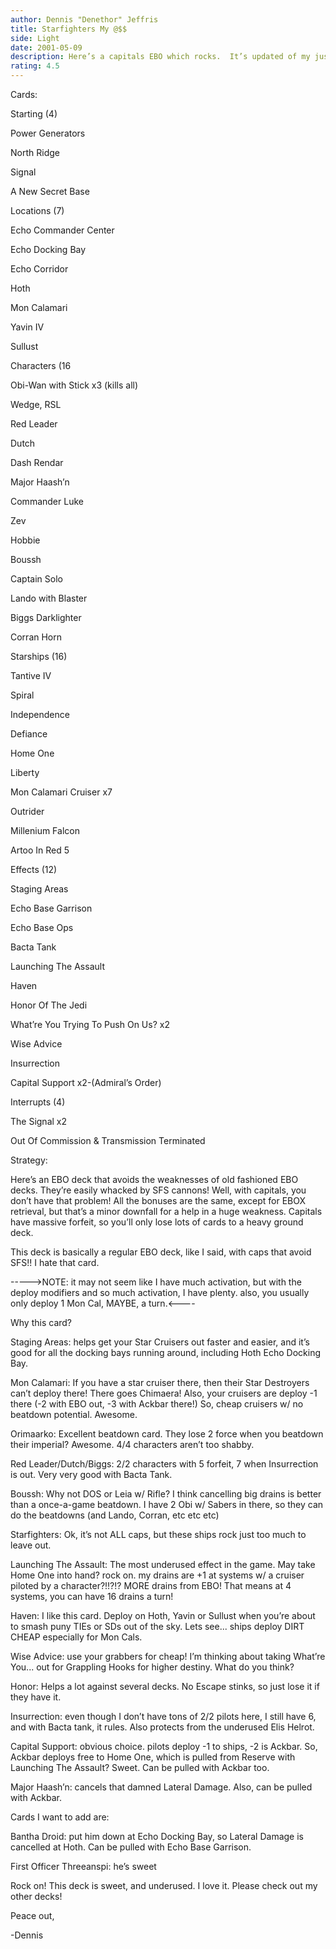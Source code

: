 ```yaml
---
author: Dennis "Denethor" Jeffris
title: Starfighters My @$$
side: Light
date: 2001-05-09
description: Here’s a capitals EBO which rocks.  It’s updated of my just-posted Capital Support For EBO
rating: 4.5
---
```

Cards: 

Starting (4) 
Power Generators 
North Ridge 
Signal 
A New Secret Base 

Locations (7) 
Echo Commander Center 
Echo Docking Bay 
Echo Corridor 
Hoth 
Mon Calamari 
Yavin IV
Sullust

Characters (16
Obi-Wan with Stick x3 (kills all)
Wedge, RSL 
Red Leader 
Dutch 
Dash Rendar 
Major Haash&#8217;n 
Commander Luke 
Zev 
Hobbie 
Boussh 
Captain Solo 
Lando with Blaster 
Biggs Darklighter 
Corran Horn 

Starships (16) 
Tantive IV 
Spiral 
Independence
Defiance
Home One 
Liberty 
Mon Calamari Cruiser x7
Outrider 
Millenium Falcon 
Artoo In Red 5 

Effects (12)
Staging Areas
Echo Base Garrison 
Echo Base Ops 
Bacta Tank 
Launching The Assault 
Haven 
Honor Of The Jedi 
What&#8217;re You Trying To Push On Us? x2 
Wise Advice 
Insurrection 
Capital Support x2-(Admiral&#8217;s Order) 

Interrupts (4) 
The Signal x2
Out Of Commission & Transmission Terminated  

Strategy: 

Here’s an EBO deck that avoids the weaknesses of old fashioned EBO decks. They’re easily whacked by SFS cannons! Well, with capitals, you don’t have that problem! All the bonuses are the same, except for EBOX retrieval, but that’s a minor downfall for a help in a huge weakness. Capitals have massive forfeit, so you’ll only lose lots of cards to a heavy ground deck. 

This deck is basically a regular EBO deck, like I said, with caps that avoid SFS!! I hate that card. 

----->NOTE:  it may not seem like I have much activation, but with the deploy modifiers and so much activation, I have plenty.  also, you usually only deploy 1 Mon Cal, MAYBE, a turn.<----

Why this card? 

Staging Areas: helps get your Star Cruisers out faster and easier, and it’s good for all the docking bays running around, including Hoth Echo Docking Bay.

Mon Calamari: If you have a star cruiser there, then their Star Destroyers can’t deploy there! There goes Chimaera! Also, your cruisers are deploy -1 there (-2 with EBO out, -3 with Ackbar there!) So, cheap cruisers w/ no beatdown potential. Awesome. 

Orimaarko: Excellent beatdown card. They lose 2 force when you beatdown their imperial? Awesome. 4/4 characters aren’t too shabby. 

Red Leader/Dutch/Biggs: 2/2 characters with 5 forfeit, 7 when Insurrection is out. Very very good with Bacta Tank. 

Boussh: Why not DOS or Leia w/ Rifle? I think cancelling big drains is better than a once-a-game beatdown. I have 2 Obi w/ Sabers in there, so they can do the beatdowns (and Lando, Corran, etc etc etc) 

Starfighters: Ok, it’s not ALL caps, but these ships rock just too much to leave out. 

Launching The Assault: The most underused effect in the game. May take Home One into hand? rock on. my drains are +1 at systems w/ a cruiser piloted by a character?!!?!? MORE drains from EBO! That means at 4 systems, you can have 16 drains a turn! 

Haven: I like this card. Deploy on Hoth, Yavin or Sullust when you’re about to smash puny TIEs or SDs out of the sky. Lets see... ships deploy DIRT CHEAP especially for Mon Cals.

Wise Advice: use your grabbers for cheap! I’m thinking about taking What’re You... out for Grappling Hooks for higher destiny. What do you think? 

Honor: Helps a lot against several decks. No Escape stinks, so just lose it if they have it. 

Insurrection: even though I don’t have tons of 2/2 pilots here, I still have 6, and with Bacta tank, it rules. Also protects from the underused Elis Helrot. 

Capital Support: obvious choice. pilots deploy -1 to ships, -2 is Ackbar. So, Ackbar deploys free to Home One, which is pulled from Reserve with Launching The Assault? Sweet. Can be pulled with Ackbar too. 

Major Haash’n: cancels that damned Lateral Damage. Also, can be pulled with Ackbar. 

Cards I want to add are: 

Bantha Droid: put him down at Echo Docking Bay, so Lateral Damage is cancelled at Hoth. Can be pulled with Echo Base Garrison. 

First Officer Threeanspi: he’s sweet

Rock on! This deck is sweet, and underused. I love it. Please check out my other decks! 

Peace out, 
-Dennis   
